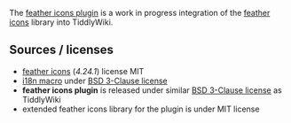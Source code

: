 The [feather icons plugin](#$:/plugins/sycom/feather-icons) is a work in progress integration of the [feather icons][feather] library into TiddlyWiki.

## Sources / licenses
* [feather icons][feather] (_4.24.1_) license MIT
* [i18n macro][i18n] under [BSD 3-Clause license][license]
* **feather icons plugin** is released under similar [BSD 3-Clause license][license] as TiddlyWiki
* extended feather icons library for the plugin is under MIT license

[feather]: https://feathericons.com/
[i18n]: https://sycom.gitlab.io/TiddlyWiki-Plugins/#i18n%20macro
[license]: https://framagit.org/sycom/TiddlyWiki-Plugins/LICENSE.md
